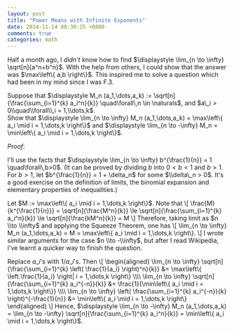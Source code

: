 ```yaml
---
layout: post
title: "Power Means with Infinite Exponents"
date: 2014-11-14 00:30:15 +0800
comments: true
categories: math
---
```


Half a month ago, I *didn't* know how to find $\\displaystyle
\\lim\_\{n \\to \\infty} \\sqrt\[n\]\{a^n+b^n}$.  With the help from
others, I could show that the answer was $\\max\\left\\\{ a,b
\\right\\}$.  This inspired me to solve a question which had been in
my mind since I was F.3.

Suppose that $\\displaystyle M\_n (a\_1,\\dots,a\_k) :=
\\sqrt\[n\]\{\\frac\{\\sum\_\{i=1}^\{k} a\_i^n}\{k}}
\\quad\\forall\\,n \\in \\naturals$, and $a\_i > 0\\quad\\forall\\,i =
1,\\dots,k$.  
Show that $\\displaystyle \\lim\_\{n \\to \\infty} M\_n
(a\_1,\\dots,a\_k) = \\max\\left\\\{ a\_i \\mid i = 1,\\dots,k
\\right\\}$ and $\\displaystyle \\lim\_\{n \\to -\\infty} M\_n =
\\min\\left\\\{ a\_i \\mid i = 1,\\dots,k \\right\\}$.

*Proof*\:

I'll use the facts that $\\displaystyle \\lim\_\{n \\to \\infty}
b^\{\\frac\{1}\{n}} = 1 \\quad\\forall\\,b>0$.  (It can be proved by
dividing $b$ into $0 < b < 1$ and $b > 1$.  For $b > 1$, let
$b^\{\\frac\{1}\{n}} = 1 + \\delta\_n$ for some $\\delta\_n > 0$.
It's a good exercise on the definition of limits, the binomial
expansion and elementary properties of inequalities.)

Let $M := \\max\\left\\\{ a\_i \\mid i = 1,\\dots,k \\right\\}$.  Note
that
\\\[
\\frac\{M}\{k^\{\\frac\{1}\{n}}} = \\sqrt\[n\]\{\\frac\{M^n}\{k}}
\\le \\sqrt\[n\]\{\\frac\{\\sum\_\{i=1}^\{k} a\_i^n}\{k}} \\le
\\sqrt\[n\]\{\\frac\{kM^n}\{k}} = M
\\\]
Therefore, taking limit as $n \\to \\infty$ and applying the Squeeze
Theorem, one has
\\\[
\\lim\_\{n \\to \\infty} M\_n (a\_1,\\dots,a\_k) = M = \\max\\left\\\{
a\_i \\mid i = 1,\\dots,k \\right\\}.
\\\]
I wrote similar arguments for the case $n \\to -\\infty$, but after I
read Wikipedia, I've learnt a quicker way to finish the question.

Replace $a\_i$'s with $1/a\_i$'s.  Then
\\\[
\\begin\{aligned}
\\lim\_\{n \\to \\infty} \\sqrt\[n\]\{\\frac\{\\sum\_\{i=1}^\{k}
\\left( \\frac\{1}\{a\_i} \\right)^n}\{k}} &= \\max\\left\\\{
\\left.\\frac\{1}\{a\_i} \\right\| i = 1,\\dots,k \\right\\} \\\\\\\\
\\lim\_\{n \\to \\infty} \\sqrt\[n\]\{\\frac\{\\sum\_\{i=1}^\{k}
a\_i^\{-n}}\{k}} &= \\frac\{1}\{\\min\\left\\\{ a\_i \\mid i =
1,\\dots,k \\right\\}} \\\\\\\\
\\lim\_\{n \\to \\infty} \\left( \\frac\{\\sum\_\{i=1}^\{k}
a\_i^\{-n}}\{k} \\right)^\{-\\frac\{1}\{n}} &= \\min\\left\\\{ a\_i
\\mid i = 1,\\dots,k \\right\\}
\\end\{aligned}
\\\]
Hence, $\\displaystyle \\lim\_\{n \\to -\\infty} M\_n
(a\_1,\\dots,a\_k) = \\lim\_\{n \\to -\\infty}
\\sqrt\[n\]\{\\frac\{\\sum\_\{i=1}^\{k} a\_i^n}\{k}} = \\min\\left\\\{
a\_i \\mid i = 1,\\dots,k \\right\\}$.
